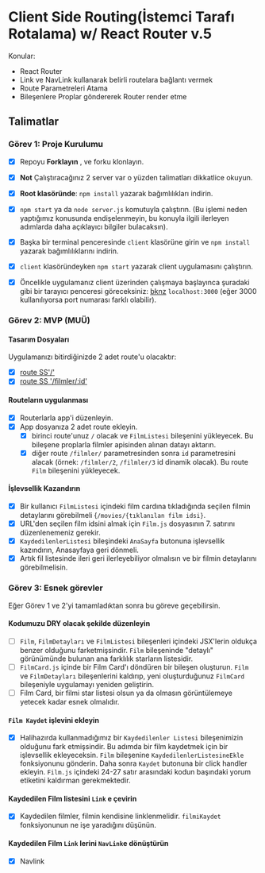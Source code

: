 # Client Side Routing(İstemci Tarafı Rotalama) w/ React Router v.5

Konular:

- React Router
- Link ve NavLink kullanarak belirli routelara bağlantı vermek
- Route Parametreleri Atama
- Bileşenlere Proplar göndererek Router render etme

## Talimatlar

### Görev 1: Proje Kurulumu

- [x] Repoyu **Forklayın** , ve forku klonlayın.
- [x] **Not** Çalıştıracağınız 2 server var o yüzden talimatları dikkatlice okuyun.
- [x] **Root klasöründe**: `npm install` yazarak bağımlılıkları indirin.
- [x] `npm start` ya da `node server.js` komutuyla çalıştırın. (Bu işlemi neden yaptığımız konusunda endişelenmeyin, bu konuyla ilgili ilerleyen adımlarda daha açıklayıcı bilgiler bulacaksın).
- [x] Başka bir terminal penceresinde `client` klasörüne girin ve `npm install` yazarak bağımlılıklarını indirin.
- [x] `client` klasöründeyken `npm start` yazarak client uygulamasını çalıştırın.

- [x] Öncelikle uygulamanız client üzerinden çalışmaya başlayınca şuradaki gibi bir tarayıcı penceresi göreceksiniz: [bknz](./Assets/filmler-anasayfa.png) `localhost:3000` (eğer 3000 kullanılıyorsa port numarası farklı olabilir).

### Görev 2: MVP (MUÜ)

#### Tasarım Dosyaları

Uygulamanızı bitirdiğinizde 2 adet route'u olacaktır:

- [x] [route SS'/'](./Assets/ilk-route.png)
- [x] [route SS '/filmler/:id'](./Assets/ikinci-route.png)

#### Routeların uygulanması

- [x] Routerlarla app'i düzenleyin.
- [x] App dosyanıza 2 adet route ekleyin.
  - [x] birinci route'unuz `/` olacak ve `FilmListesi` bileşenini yükleyecek. Bu bileşene proplarla filmler apisinden alınan datayı aktarın.
  - [x] diğer route `/filmler/` parametresinden sonra `id` parametresini alacak (örnek: `/filmler/2`, `/filmler/3` id dinamik olacak). Bu route `Film` bileşenini yükleyecek.

#### İşlevsellik Kazandırın

- [x] Bir kullanıcı `FilmListesi` içindeki film cardına tıkladığında seçilen filmin detaylarını görebilmeli {`/movies/{tıklanılan film idsi}`.
- [x] URL'den seçilen film idsini almak için `Film.js` dosyasının 7. satırını düzenlenemeniz gerekir.
- [x] `KaydedilenlerListesi` bileşindeki `AnaSayfa` butonuna işlevsellik kazındırın, Anasayfaya geri dönmeli.
- [x] Artık fil listesinde ileri geri ilerleyebiliyor olmalısın ve bir filmin detaylarını görebilmelisin.

### Görev 3: Esnek görevler

Eğer Görev 1 ve 2'yi tamamladıktan sonra bu göreve geçebilirsin.

#### Kodumuzu DRY olacak şekilde düzenleyin

- [ ] `Film`, `FilmDetayları` ve `FilmListesi` bileşenleri içindeki JSX'lerin oldukça benzer olduğunu farketmişsindir. `Film` bileşeninde "detaylı" görünümünde bulunan ana farklılık starların listesidir.
- [ ] `FilmCard.js` içinde bir Film Card'ı döndüren bir bileşen oluşturun. `Film` ve `FilmDetayları` bileşenlerini kaldırıp, yeni oluşturduğunuz `FilmCard` bileşeniyle uygulamayı yeniden geliştirin.
- [ ] Film Card, bir filmi star listesi olsun ya da olmasın görüntülemeye yetecek kadar esnek olmalıdır.

#### `Film Kaydet` işlevini ekleyin

- [x] Halihazırda kullanmadığımız bir `Kaydedilenler Listesi` bileşenimizin olduğunu fark etmişsindir. Bu adımda bir film kaydetmek için bir işlevsellik ekleyeceksin. `Film` bileşenine `KaydedilenlerListesineEkle` fonksiyonunu gönderin. Daha sonra `Kaydet` butonuna bir click handler ekleyin. `Film.js` içindeki 24-27 satır arasındaki kodun başındaki yorum etiketini kaldırman gerekmektedir.

#### Kaydedilen Film listesini `Link` e çevirin

- [x] Kaydedilen filmler, filmin kendisine linklenmelidir. `filmiKaydet` fonksiyonunun ne işe yaradığını düşünün.

#### Kaydedilen Film `Link` lerini `NavLink`e dönüştürün

- [x] Navlink
